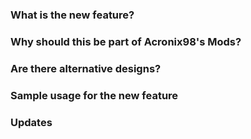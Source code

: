 ### What is the new feature?

### Why should this be part of Acronix98's Mods?

### Are there alternative designs?

### Sample usage for the new feature

### Updates